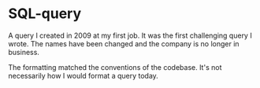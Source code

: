 # SQL-query
A query I created in 2009 at my first job. It was the first challenging query I wrote. The names have been changed and the company is no longer in business.

The formatting matched the conventions of the codebase. It's not necessarily how I would format a query today.
